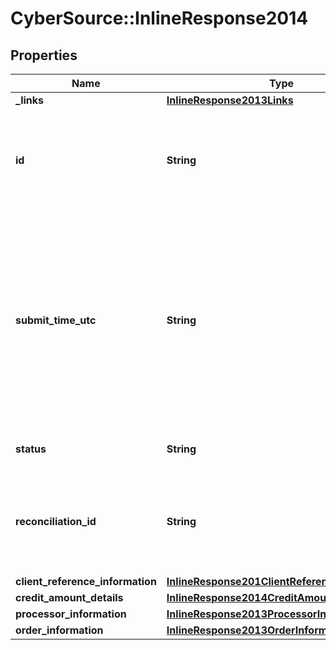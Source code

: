 # CyberSource::InlineResponse2014

## Properties
Name | Type | Description | Notes
------------ | ------------- | ------------- | -------------
**_links** | [**InlineResponse2013Links**](InlineResponse2013Links.md) |  | [optional] 
**id** | **String** | An unique identification number assigned by CyberSource to identify the submitted request. | [optional] 
**submit_time_utc** | **String** | Time of request in UTC. &#x60;Format: YYYY-MM-DDThh:mm:ssZ&#x60;  Example 2016-08-11T22:47:57Z equals August 11, 2016, at 22:47:57 (10:47:57 p.m.). The T separates the date and the time. The Z indicates UTC.  | [optional] 
**status** | **String** | The status of the submitted transaction. | [optional] 
**reconciliation_id** | **String** | The reconciliation id for the submitted transaction. This value is not returned for all processors.  | [optional] 
**client_reference_information** | [**InlineResponse201ClientReferenceInformation**](InlineResponse201ClientReferenceInformation.md) |  | [optional] 
**credit_amount_details** | [**InlineResponse2014CreditAmountDetails**](InlineResponse2014CreditAmountDetails.md) |  | [optional] 
**processor_information** | [**InlineResponse2013ProcessorInformation**](InlineResponse2013ProcessorInformation.md) |  | [optional] 
**order_information** | [**InlineResponse2013OrderInformation**](InlineResponse2013OrderInformation.md) |  | [optional] 


